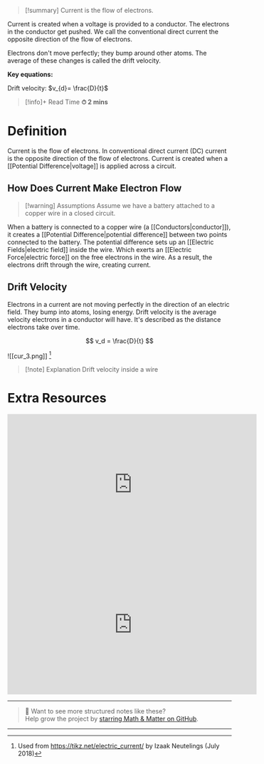 
> [!summary]
Current is the flow of electrons. 
> 
Current is created when a voltage is provided to a conductor. The electrons in the conductor get pushed. We call the conventional direct current the opposite direction of the flow of electrons.
> 
Electrons don't move perfectly; they bump around other atoms. The average of these changes is called the drift velocity.
> 
**Key equations:**
> 
Drift velocity:
$v_{d}= \frac{D}{t}$

>[!info]+ Read Time
**⏱ 2 mins**

# Definition 
Current is the flow of electrons. In conventional direct current (DC) current is the opposite direction of the flow of electrons. Current is created when a [[Potential Difference|voltage]] is applied across a circuit. 

## How Does Current Make Electron Flow
> [!warning] Assumptions
Assume we have a battery attached to a copper wire in a closed circuit.

When a battery is connected to a copper wire (a [[Conductors|conductor]]), it creates a [[Potential Difference|potential difference]] between two points connected to the battery. The potential difference sets up an [[Electric Fields|electric field]] inside the wire. Which exerts an [[Electric Force|electric force]] on the free electrons in the wire. As a result, the electrons drift through the wire, creating current.
## Drift Velocity
Electrons in a current are not moving perfectly in the direction of an electric field. They bump into atoms, losing energy. Drift velocity is the average velocity electrons in a conductor will have. It's described as the distance electrons take over time.

$$
v_d = \frac{D}{t}
$$

![[cur_3.png]]
[^1]
>[!note] Explanation
Drift velocity inside a wire

# Extra Resources 
<iframe width="560" height="315" src="https://www.youtube.com/embed/v-En7qY5vzY?si=mGwhxAPnQdpb1RXq" title="YouTube video player" frameborder="0" allow="accelerometer; autoplay; clipboard-write; encrypted-media; gyroscope; picture-in-picture; web-share" referrerpolicy="strict-origin-when-cross-origin" allowfullscreen></iframe>

<iframe width="560" height="315" src="https://www.youtube.com/embed/__n0URvcymA?si=qwM7rYlr_W6HLeK6" title="YouTube video player" frameborder="0" allow="accelerometer; autoplay; clipboard-write; encrypted-media; gyroscope; picture-in-picture; web-share" referrerpolicy="strict-origin-when-cross-origin" allowfullscreen></iframe>

---

> 📂 Want to see more structured notes like these?  
> Help grow the project by [starring Math & Matter on GitHub](https://github.com/rajeevphysics/Obsidian-MathMatter).

---

[^1]: Used from https://tikz.net/electric_current/ by Izaak Neutelings (July 2018)
